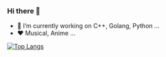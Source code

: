 ### Hi there 👋

<!--
**Rthete/Rthete** is a ✨ _special_ ✨ repository because its `README.md` (this file) appears on your GitHub profile.

Here are some ideas to get you started:

- 🔭 I’m currently working on ...
- 🌱 I’m currently learning ...
- 👯 I’m looking to collaborate on ...
- 🤔 I’m looking for help with ...
- 💬 Ask me about ...
- 📫 How to reach me: ...
- 😄 Pronouns: ...
- ⚡ Fun fact: ...
-->

- 🔭 I’m currently working on C++, Golang, Python ...
- :heart: Musical, Anime ...

[![Top Langs](https://github-readme-stats.vercel.app/api/top-langs/?username=Christmas&layout=compact)](https://github.com/Christmas/github-readme-stats)
